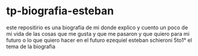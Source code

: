 # tp-biografia-esteban
este repositirio es una biografía de mi donde explico y cuento un poco de mi vida de las cosas que me gusta y que me pasaron y que quiero para mi futuro o lo que quiero hacer en el futuro
ezequiel esteban schieroni
5to1°
el tema de la biografia 
